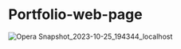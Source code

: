 # Portfolio-web-page

![Opera Snapshot_2023-10-25_194344_localhost](https://github.com/Maz801054/Portfolio-web-page/assets/134128123/e25c6c4a-5d30-4b45-a428-fabbc04eef2a)

